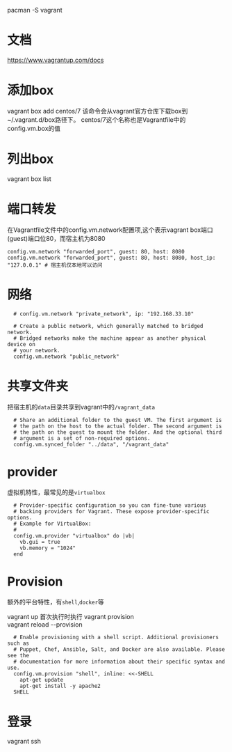 
pacman -S vagrant

# 文档
https://www.vagrantup.com/docs

# 添加box
vagrant box add centos/7
该命令会从vagrant官方仓库下载box到~/.vagrant.d/box路径下。
centos/7这个名称也是Vagrantfile中的config.vm.box的值

# 列出box
vagrant box list

# 端口转发
在Vagrantfile文件中的config.vm.network配置项,这个表示vagrant box端口(guest)端口位80，而宿主机为8080

```
config.vm.network "forwarded_port", guest: 80, host: 8080
config.vm.network "forwarded_port", guest: 80, host: 8080, host_ip: "127.0.0.1" # 宿主机仅本地可以访问
```

# 网络

``` host-only 宿主机和虚拟机可以互访，其他机器不可以访问
  # config.vm.network "private_network", ip: "192.168.33.10"

```

``` bridge
  # Create a public network, which generally matched to bridged network.
  # Bridged networks make the machine appear as another physical device on
  # your network.
  config.vm.network "public_network"
```


# 共享文件夹
把宿主机的`data`目录共享到vagrant中的`/vagrant_data`

```
  # Share an additional folder to the guest VM. The first argument is
  # the path on the host to the actual folder. The second argument is
  # the path on the guest to mount the folder. And the optional third
  # argument is a set of non-required options.
  config.vm.synced_folder "../data", "/vagrant_data"
```

# provider
虚拟机特性，最常见的是`virtualbox`

```
  # Provider-specific configuration so you can fine-tune various
  # backing providers for Vagrant. These expose provider-specific options.
  # Example for VirtualBox:
  #
  config.vm.provider "virtualbox" do |vb|
    vb.gui = true
    vb.memory = "1024"
  end

```
# Provision
额外的平台特性，有`shell`,`docker`等

vagrant up  首次执行时执行
vagrant provision   
vagrant reload --provision

```
  # Enable provisioning with a shell script. Additional provisioners such as
  # Puppet, Chef, Ansible, Salt, and Docker are also available. Please see the
  # documentation for more information about their specific syntax and use.
  config.vm.provision "shell", inline: <<-SHELL
    apt-get update
    apt-get install -y apache2
  SHELL
```

# 登录
vagrant ssh
